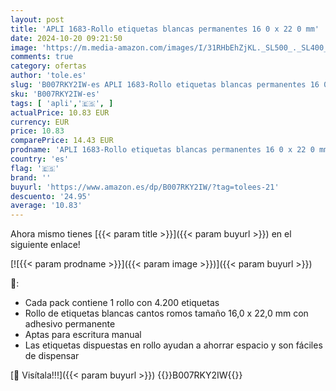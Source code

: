 ```yaml
---
layout: post
title: 'APLI 1683-Rollo etiquetas blancas permanentes 16 0 x 22 0 mm'
date: 2024-10-20 09:21:50
image: 'https://m.media-amazon.com/images/I/31RHbEhZjKL._SL500_._SL400_.jpg'
comments: true
category: ofertas
author: 'tole.es'
slug: 'B007RKY2IW-es APLI 1683-Rollo etiquetas blancas permanentes 16 0 x 22 0 mm'
sku: 'B007RKY2IW-es'
tags: [ 'apli','🇪🇸', ]
actualPrice: 10.83 EUR
currency: EUR
price: 10.83
comparePrice: 14.43 EUR
prodname: 'APLI 1683-Rollo etiquetas blancas permanentes 16 0 x 22 0 mm'
country: 'es'
flag: '🇪🇸'
brand: ''
buyurl: 'https://www.amazon.es/dp/B007RKY2IW/?tag=tolees-21'
descuento: '24.95'
average: '10.83'
---
```


Ahora mismo tienes [{{< param title >}}]({{< param buyurl >}}) en el siguiente enlace!

[![{{< param prodname >}}]({{< param image >}})]({{< param buyurl >}})

🔎:

- Cada pack contiene 1 rollo con 4.200 etiquetas
- Rollo de etiquetas blancas cantos romos tamaño 16,0 x 22,0 mm con adhesivo permanente
- Aptas para escritura manual
- Las etiquetas dispuestas en rollo ayudan a ahorrar espacio y son fáciles de dispensar

[🛒 Visítala!!!]({{< param buyurl >}})
{{<world>}}B007RKY2IW{{</world>}}
